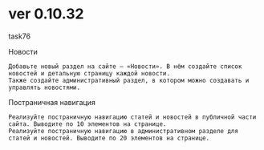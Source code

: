 # ver 0.10.32
task76

Новости

    Добавьте новый раздел на сайте — «Новости». В нём создайте список новостей и детальную страницу каждой новости.
    Также создайте административный раздел, в котором можно создавать и управлять новостями.


Постраничная навигация

    Реализуйте постраничную навигацию статей и новостей в публичной части сайта. Выводите по 10 элементов на странице.
    Реализуйте постраничную навигацию в административном разделе для статей и новостей. Выводите по 20 элементов на странице.